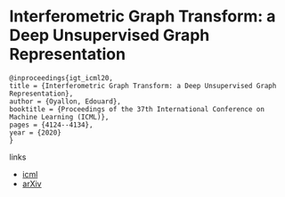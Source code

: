 # Interferometric Graph Transform: a Deep Unsupervised Graph Representation

```
@inproceedings{igt_icml20,
title = {Interferometric Graph Transform: a Deep Unsupervised Graph Representation},
author = {Oyallon, Edouard},
booktitle = {Proceedings of the 37th International Conference on Machine Learning (ICML)},
pages = {4124--4134},
year = {2020}
}
```

links
- [icml](https://proceedings.icml.cc/book/3623.pdf)
- [arXiv](https://arxiv.org/abs/2006.05722)
